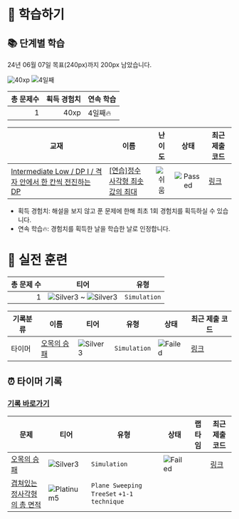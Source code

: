 # 📖 학습하기

## 📚 단계별 학습
24년 06월 07일 목표(240px)까지 200px 남았습니다.

![40xp](https://img.shields.io/badge/EXP-40xp-%235cb85c.svg?for-the-badge)
![4일째](https://img.shields.io/badge/연속학습-4일째-%23E34F26.svg?for-the-badge)

|총 문제수|획득 경험치|연속 학습|
|---:|---:|---|
1|40xp|4일째🔥|

|교재|이름|난이도|상태|최근 제출 코드|
|---|---|:---:|:---:|---|
|[Intermediate Low / DP I / 격자 안에서 한 칸씩 전진하는 DP](https://www.codetree.ai/missions?missionId=2)|[[연습]정수 사각형 최솟값의 최대](https://www.codetree.ai/missions/2/problems/maximin-path-in-square)|![쉬움][easy]|![Passed][passed]|[링크](https://github.com/bert13069598/codetree-TILs/blob/main/240607/%EC%A0%95%EC%88%98%20%EC%82%AC%EA%B0%81%ED%98%95%20%EC%B5%9C%EC%86%9F%EA%B0%92%EC%9D%98%20%EC%B5%9C%EB%8C%80/maximin-path-in-square.cpp)|


* 획득 경험치: 해설을 보지 않고 푼 문제에 한해 최초 1회 경험치를 획득하실 수 있습니다.
* 연속 학습🔥: 경험치를 획득한 날을 학습한 날로 인정합니다.


# 🥇 실전 훈련
|총 문제 수|티어|유형|
|---:|---|---|
|1|![Silver3][s3] ~ ![Silver3][s3]|`Simulation`|

|기록분류|이름|티어|유형|상태|최근 제출 코드|
|---|---|---|---|---|---|
|타이머|[오목의 승패](https://www.codetree.ai/training-field/search/problems/concave-victory-and-defeat)|![Silver3][s3]|`Simulation`|![Failed][failed]|[링크](https://github.com/bert13069598/codetree-TILs/blob/main/240607/%EC%98%A4%EB%AA%A9%EC%9D%98%20%EC%8A%B9%ED%8C%A8/concave-victory-and-defeat.cpp)|


## ⏰ 타이머 기록
### [기록 바로가기](https://www.codetree.ai/training-field/my-records/timer/8440)

|문제|티어|유형|상태|랩타임|최근 제출 코드|
|---|---|---|---|---|---|
[오목의 승패](https://www.codetree.ai/training-field/search/problems/concave-victory-and-defeat)|![Silver3][s3]|`Simulation`|![Failed][failed]||[링크](https://github.com/bert13069598/codetree-TILs/blob/main/240607/%EC%98%A4%EB%AA%A9%EC%9D%98%20%EC%8A%B9%ED%8C%A8/concave-victory-and-defeat.cpp)|
[겹쳐있는 정사각형의 총 면적](https://www.codetree.ai/training-field/search/problems/the-total-area-of-the-overlapping-square)|![Platinum5][p5]|`Plane Sweeping` `TreeSet` `+1-1 technique`||||












[b5]: https://img.shields.io/badge/Bronze_5-%235D3E31.svg
[b4]: https://img.shields.io/badge/Bronze_4-%235D3E31.svg
[b3]: https://img.shields.io/badge/Bronze_3-%235D3E31.svg
[b2]: https://img.shields.io/badge/Bronze_2-%235D3E31.svg
[b1]: https://img.shields.io/badge/Bronze_1-%235D3E31.svg
[s5]: https://img.shields.io/badge/Silver_5-%23394960.svg
[s4]: https://img.shields.io/badge/Silver_4-%23394960.svg
[s3]: https://img.shields.io/badge/Silver_3-%23394960.svg
[s2]: https://img.shields.io/badge/Silver_2-%23394960.svg
[s1]: https://img.shields.io/badge/Silver_1-%23394960.svg
[g5]: https://img.shields.io/badge/Gold_5-%23FFC433.svg
[g4]: https://img.shields.io/badge/Gold_4-%23FFC433.svg
[g3]: https://img.shields.io/badge/Gold_3-%23FFC433.svg
[g2]: https://img.shields.io/badge/Gold_2-%23FFC433.svg
[g1]: https://img.shields.io/badge/Gold_1-%23FFC433.svg
[p5]: https://img.shields.io/badge/Platinum_5-%2376DDD8.svg
[p4]: https://img.shields.io/badge/Platinum_4-%2376DDD8.svg
[p3]: https://img.shields.io/badge/Platinum_3-%2376DDD8.svg
[p2]: https://img.shields.io/badge/Platinum_2-%2376DDD8.svg
[p1]: https://img.shields.io/badge/Platinum_1-%2376DDD8.svg
[passed]: https://img.shields.io/badge/Passed-%23009D27.svg
[failed]: https://img.shields.io/badge/Failed-%23D24D57.svg
[easy]: https://img.shields.io/badge/쉬움-%235cb85c.svg?for-the-badge
[medium]: https://img.shields.io/badge/보통-%23FFC433.svg?for-the-badge
[hard]: https://img.shields.io/badge/어려움-%23D24D57.svg?for-the-badge